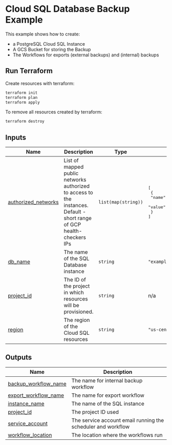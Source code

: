 # Cloud SQL Database Backup Example

This example shows how to create:

- a PostgreSQL Cloud SQL Instance
- A GCS Bucket for storing the Backup
- The Workflows for exports (external backups) and (internal) backups

## Run Terraform

Create resources with terraform:

```bash
terraform init
terraform plan
terraform apply
```

To remove all resources created by terraform:

```bash
terraform destroy
```

## Inputs

| Name | Description | Type | Default | Required |
|------|-------------|------|---------|:--------:|
| <a name="input_authorized_networks"></a> [authorized\_networks](#input\_authorized\_networks) | List of mapped public networks authorized to access to the instances. Default - short range of GCP health-checkers IPs | `list(map(string))` | <pre>[<br>  {<br>    "name": "sample-gcp-health-checkers-range",<br>    "value": "130.211.0.0/28"<br>  }<br>]</pre> | no |
| <a name="input_db_name"></a> [db\_name](#input\_db\_name) | The name of the SQL Database instance | `string` | `"example-mysql-public"` | no |
| <a name="input_project_id"></a> [project\_id](#input\_project\_id) | The ID of the project in which resources will be provisioned. | `string` | n/a | yes |
| <a name="input_region"></a> [region](#input\_region) | The region of the Cloud SQL resources | `string` | `"us-central1"` | no |

## Outputs

| Name | Description |
|------|-------------|
| <a name="output_backup_workflow_name"></a> [backup\_workflow\_name](#output\_backup\_workflow\_name) | The name for internal backup workflow |
| <a name="output_export_workflow_name"></a> [export\_workflow\_name](#output\_export\_workflow\_name) | The name for export workflow |
| <a name="output_instance_name"></a> [instance\_name](#output\_instance\_name) | The name of the SQL instance |
| <a name="output_project_id"></a> [project\_id](#output\_project\_id) | The project ID used |
| <a name="output_service_account"></a> [service\_account](#output\_service\_account) | The service account email running the scheduler and workflow |
| <a name="output_workflow_location"></a> [workflow\_location](#output\_workflow\_location) | The location where the workflows run |
